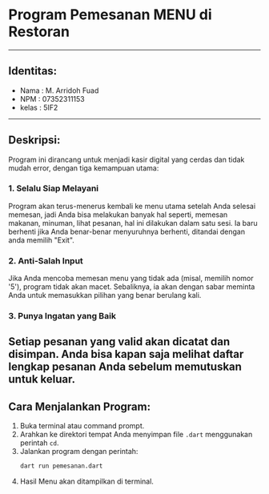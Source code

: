 
# Program Pemesanan MENU di Restoran
---

## Identitas:
* Nama   : M. Arridoh Fuad
* NPM    : 07352311153
* kelas  : 5IF2
---

## Deskripsi:
Program ini dirancang untuk menjadi kasir digital yang cerdas dan tidak mudah error, dengan tiga kemampuan utama:
### 1. Selalu Siap Melayani
Program akan terus-menerus kembali ke menu utama setelah Anda selesai memesan, jadi Anda bisa melakukan banyak hal seperti, memesan makanan, minuman, lihat pesanan, hal ini dilakukan dalam satu sesi. Ia baru berhenti jika Anda benar-benar menyuruhnya berhenti, ditandai dengan anda memilih "Exit".
### 2. Anti-Salah Input
Jika Anda mencoba memesan menu yang tidak ada (misal, memilih nomor '5'), program tidak akan macet. Sebaliknya, ia akan dengan sabar meminta Anda untuk memasukkan pilihan yang benar berulang kali.

### 3. Punya Ingatan yang Baik
Setiap pesanan yang valid akan dicatat dan disimpan. Anda bisa kapan saja melihat daftar lengkap pesanan Anda sebelum memutuskan untuk keluar.
---

## Cara Menjalankan Program:
1. Buka terminal atau command prompt.
2. Arahkan ke direktori tempat Anda menyimpan file `.dart` menggunakan perintah `cd`.
3. Jalankan program dengan perintah:
   ```bash
   dart run pemesanan.dart
   ```
4. Hasil Menu akan ditampilkan di terminal.
